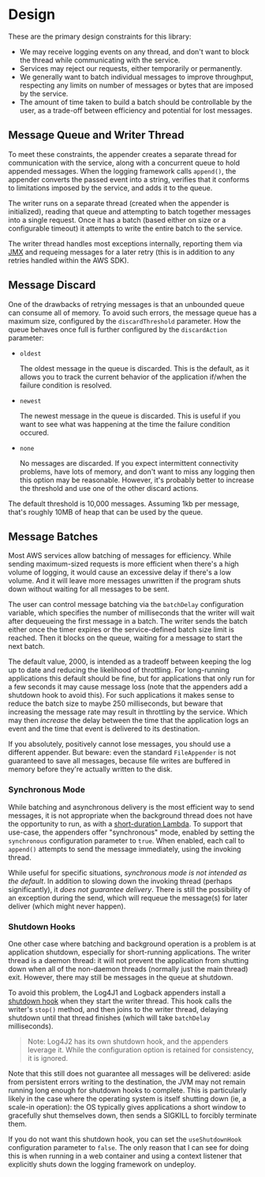 # Design

These are the primary design constraints for this library:

* We may receive logging events on any thread, and don't want to block the thread while communicating
  with the service.
* Services may reject our requests, either temporarily or permanently.
* We generally want to batch individual messages to improve throughput, respecting any limits on
  number of messages or bytes that are imposed by the service.
* The amount of time taken to build a batch should be controllable by the user, as a trade-off
  between efficiency and potential for lost messages.


## Message Queue and Writer Thread

To meet these constraints, the appender creates a separate thread for communication with the service,
along with a concurrent queue to hold appended messages. When the logging framework calls `append()`,
the appender converts the passed event into a string, verifies that it conforms to limitations imposed
by the service, and adds it to the queue.

The writer runs on a separate thread (created when the appender is initialized), reading that queue
and attempting to batch together messages into a single request. Once it has a batch (based either
on size or a configurable timeout) it attempts to write the entire batch to the service.

The writer thread handles most exceptions internally, reporting them via [JMX](jmx.md) and requeing
messages for a later retry (this is in addition to any retries handled within the AWS SDK).


## Message Discard

One of the drawbacks of retrying messages is that an unbounded queue can consume all of memory.
To avoid such errors, the message queue has a maximum size, configured by the `discardThreshold`
parameter. How the queue behaves once full is further configured by the `discardAction` parameter:

* `oldest`

  The oldest message in the queue is discarded. This is the default, as it allows you to
  track the current behavior of the application if/when the failure condition is resolved.

* `newest`

  The newest message in the queue is discarded. This is useful if you want to see what
  was happening at the time the failure condition occured.

* `none`

  No messages are discarded. If you expect intermittent connectivity problems, have lots of
  memory, and don't want to miss any logging then this option may be reasonable. However, it's
  probably better to increase the threshold and use one of the other discard actions.

The default threshold is 10,000 messages. Assuming 1kb per message, that's roughly 10MB of heap
that can be used by the queue. 


## Message Batches

Most AWS services allow batching of messages for efficiency. While sending maximum-sized requests is
more efficient when there's a high volume of logging, it would cause an excessive delay if there's a
low volume. And it will leave more messages unwritten if the program shuts down without waiting for
all messages to be sent.

The user can control message batching via the `batchDelay` configuration variable, which specifies
the number of milliseconds that the writer will wait after dequeueing the first message in a batch.
The writer sends the batch either once the timer expires or the service-defined batch size limit is
reached. Then it blocks on the queue, waiting for a message to start the next batch.

The default value, 2000, is intended as a tradeoff between keeping the log up to date and reducing
the likelihood of throttling. For long-running applications this default should be fine, but for
applications that only run for a few seconds it may cause message loss (note that the appenders
add a shutdown hook to avoid this). For such applications it makes sense to reduce the batch size
to maybe 250 milliseconds, but beware that increasing the message rate may result in throttling
by the service. Which may then _increase_ the delay between the time that the application logs an
event and the time that event is delivered to its destination.

If you absolutely, positively cannot lose messages, you should use a different appender. But beware:
even the standard `FileAppender` is not guaranteed to save all messages, because file writes are
buffered in memory before they're actually written to the disk.


### Synchronous Mode

While batching and asynchronous delivery is the most efficient way to send messages, it is not
appropriate when the background thread does not have the opportunity to run, as with a [short-duration
Lambda](http://blog.kdgregory.com/2019/01/multi-threaded-programming-with-aws.html). To support that
use-case, the appenders offer "synchronous" mode, enabled by setting the `synchronous` configuration
parameter to `true`. When enabled, each call to `append()` attempts to send the message immediately,
using the invoking thread.

While useful for specific situations, _synchronous mode is not intended as the default_. In addition
to slowing down the invoking thread (perhaps significantly), it _does not guarantee delivery_. There
is still the possibility of an exception during the send, which will requeue the message(s) for later
deliver (which might never happen).


### Shutdown Hooks

One other case where batching and background operation is a problem is at application shutdown,
especially for short-running applications. The writer thread is a daemon thread: it will not
prevent the application from shutting down when all of the non-daemon threads (normally just
the main thread) exit. However, there may still be messages in the queue at shutdown.

To avoid this problem, the Log4J1 and Logback appenders install a
[shutdown hook](https://docs.oracle.com/javase/8/docs/api/java/lang/Runtime.html#addShutdownHook)
when they start the writer thread. This hook calls the writer's `stop()` method, and then
joins to the writer thread, delaying shutdown until that thread finishes (which will take
`batchDelay` milliseconds).

> Note: Log4J2 has its own shutdown hook, and the appenders leverage it. While the configuration
  option is retained for consistency, it is ignored.

Note that this still does not guarantee all messages will be delivered: aside from persistent
errors writing to the destination, the JVM may not remain running long enough for shutdown
hooks to complete. This is particularly likely in the case where the operating system is itself
shutting down (ie, a scale-in operation): the OS typically gives applications a short window
to gracefully shut themselves down, then sends a SIGKILL to forcibly terminate them.

If you do not want this shutdown hook, you can set the `useShutdownHook` configuration parameter
to `false`. The only reason that I can see for doing this is when running in a web container and
using a context listener that explicitly shuts down the logging framework on undeploy.
